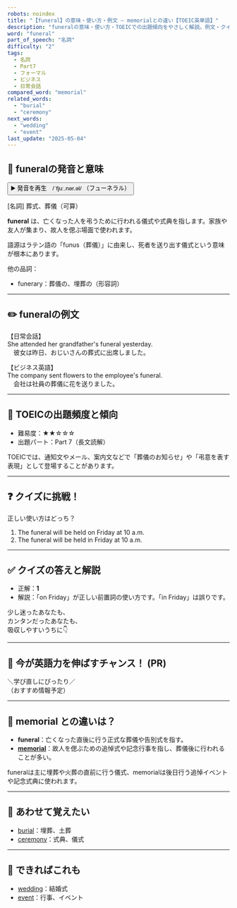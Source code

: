 ```yaml
---
robots: noindex
title: "【funeral】の意味・使い方・例文 ― memorialとの違い【TOEIC英単語】"
description: "funeralの意味・使い方・TOEICでの出題傾向をやさしく解説。例文・クイズ付きでmemorialとの違いもわかりやすく学べます。"
word: "funeral"
part_of_speech: "名詞"
difficulty: "2"
tags:
  - 名詞
  - Part7
  - フォーマル
  - ビジネス
  - 日常会話
compared_word: "memorial"
related_words:
  - "burial"
  - "ceremony"
next_words:
  - "wedding"
  - "event"
last_update: "2025-05-04"
---
```


## 🔰 funeralの発音と意味

<button class="play-audio" onclick="playTTS('funeral')">
  <span class="play-audio-main">
    ▶️ 発音を再生　/ˈfjuː.nər.əl/
  </span>
  <span class="play-audio-sub">
    （フューネラル）
  </span>
</button>

[名詞] 葬式、葬儀（可算）

**funeral** は、亡くなった人を弔うために行われる儀式や式典を指します。家族や友人が集まり、故人を偲ぶ場面で使われます。

語源はラテン語の「funus（葬儀）」に由来し、死者を送り出す儀式という意味が根本にあります。

他の品詞：  
- funerary：葬儀の、埋葬の（形容詞）

---

## ✏️ funeralの例文

【日常会話】  
She attended her grandfather's funeral yesterday.  
　彼女は昨日、おじいさんの葬式に出席しました。

【ビジネス英語】  
The company sent flowers to the employee's funeral.  
　会社は社員の葬儀に花を送りました。

---

## 🎯 TOEICの出題頻度と傾向

- 難易度：★★☆☆☆
- 出題パート：Part 7（長文読解）

TOEICでは、通知文やメール、案内文などで「葬儀のお知らせ」や「弔意を表す表現」として登場することがあります。

---

## ❓ クイズに挑戦！

正しい使い方はどっち？

1. The funeral will be held on Friday at 10 a.m.  
2. The funeral will be held in Friday at 10 a.m.

---

## ✅ クイズの答えと解説

- 正解：**1**
- 解説：「on Friday」が正しい前置詞の使い方です。「in Friday」は誤りです。

少し迷ったあなたも、  
カンタンだったあなたも、  
吸収しやすいうちに👇️

---

## 🚀 今が英語力を伸ばすチャンス！ (PR)

<div class="info-center">
＼学び直しにぴったり／<br>  
（おすすめ情報予定）
</div>

---

## 🤔  memorial との違いは？

- **funeral**：亡くなった直後に行う正式な葬儀や告別式を指す。
- **[memorial](/word/memorial/)**：故人を偲ぶための追悼式や記念行事を指し、葬儀後に行われることが多い。

funeralは主に埋葬や火葬の直前に行う儀式、memorialは後日行う追悼イベントや記念式典に使われます。

---

## 🧩 あわせて覚えたい

- [burial](/word/burial/)：埋葬、土葬
- [ceremony](/word/ceremony/)：式典、儀式

---

## 📖 できればこれも

- [wedding](/word/wedding/)：結婚式
- [event](/word/event/)：行事、イベント

<!-- cvid: aid41_bid41 -->
